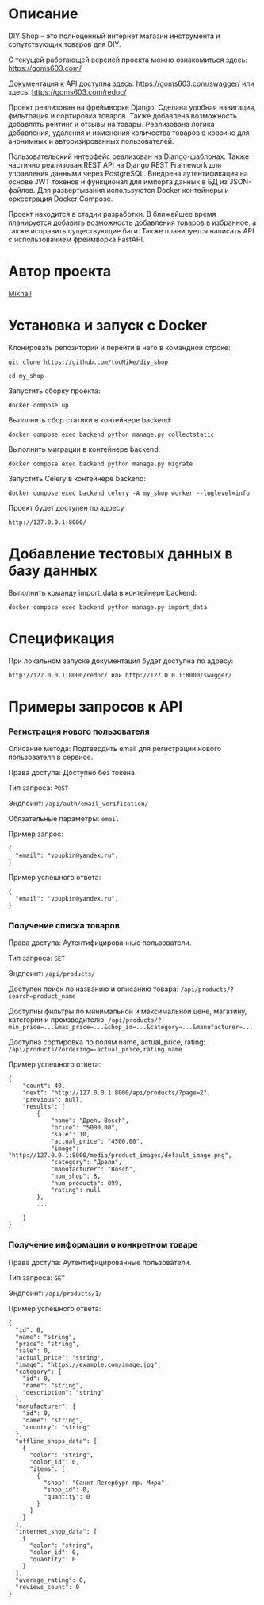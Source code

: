 # Описание

DIY Shop – это полноценный интернет магазин инструмента и сопутствующих товаров для DIY. 

С текущей работающей версией проекта можно ознакомиться здесь: https://goms603.com/

Документация к API доступна здесь: https://goms603.com/swagger/ или здесь: https://goms603.com/redoc/

Проект реализован на фреймворке Django. Сделана удобная навигация, фильтрация и сортировка товаров. Также добавлена возможность добавлять рейтинг и  отзывы на товары. Реализована логика добавления, удаления и изменения количества товаров в корзине для анонимных и авторизированных пользователей.

Пользовательский интерфейс реализован на Django-шаблонах. Также частично реализован REST API на Django REST Framework для управления данными через PostgreSQL. Внедрена аутентификация на основе JWT токенов и функционал для импорта данных в БД из JSON-файлов. Для развертывания используются Docker контейнеры и оркестрация Docker Compose. 

Проект находится в стадии разработки. В ближайшее время планируется добавить возможность добавления товаров в избранное, а также исправить существующие баги. Также планируется написать API c использованием фреймворка FastAPI.

# Автор проекта

[Mikhail](https://github.com/tooMike)

# Установка и запуск с Docker

Клонировать репозиторий и перейти в него в командной строке:

```
git clone https://github.com/tooMike/diy_shop
```

```
cd my_shop
```

Запустить сборку проекта:

```
docker compose up
```

Выполнить сбор статики в контейнере backend:

```
docker compose exec backend python manage.py collectstatic
```

Выполнить миграции в контейнере backend:

```
docker compose exec backend python manage.py migrate
```

Запустить Celery в контейнере backend:

```
docker compose exec backend celery -A my_shop worker --loglevel=info
```

Проект будет доступен по адресу

```
http://127.0.0.1:8000/
```

# Добавление тестовых данных в базу данных

Выполнить команду import_data в контейнере backend:

```
docker compose exec backend python manage.py import_data
```

# Спецификация

При локальном запуске документация будет доступна по адресу:

```
http://127.0.0.1:8000/redoc/ или http://127.0.0.1:8000/swagger/
```

# Примеры запросов к API

### Регистрация нового пользователя

Описание метода: Подтвердить email для регистрации нового пользователя в сервисе.

Права доступа: Доступно без токена.

Тип запроса: `POST`

Эндпоинт: `/api/auth/email_verification/`

Обязательные параметры: `email`

Пример запрос:

```
{
  "email": "vpupkin@yandex.ru",
}
```

Пример успешного ответа:

```
{
  "email": "vpupkin@yandex.ru",
}
```

### Получение списка товаров

Права доступа: Аутентифицированные пользователи.

Тип запроса: `GET`

Эндпоинт: `/api/products/`

Доступен поиск по названию и описанию товара: `/api/products/?search=product_name`

Доступны фильтры по минимальной и максимальной цене, магазину, категории и производителю: `/api/products/?min_price=...&max_price=...&shop_id=...&category=...&manufacturer=...`

Доступна сортировка по полям name, actual_price, rating: `/api/products/?ordering=-actual_price,rating,name`


Пример успешного ответа:

```
{
    "count": 40,
    "next": "http://127.0.0.1:8000/api/products/?page=2",
    "previous": null,
    "results": [
        {
            "name": "Дрель Bosch",
            "price": "5000.00",
            "sale": 10,
            "actual_price": "4500.00",
            "image": "http://127.0.0.1:8000/media/product_images/default_image.png",
            "category": "Дрели",
            "manufacturer": "Bosch",
            "num_shop": 8,
            "num_products": 899,
            "rating": null
        },
        ...

    ]
}
```

### Получение информации о конкретном товаре

Права доступа: Аутентифицированные пользователи.

Тип запроса: `GET`

Эндпоинт: `/api/products/1/`

Пример успешного ответа:

```
{
  "id": 0,
  "name": "string",
  "price": "string",
  "sale": 0,
  "actual_price": "string",
  "image": "https://example.com/image.jpg",
  "category": {
    "id": 0,
    "name": "string",
    "description": "string"
  },
  "manufacturer": {
    "id": 0,
    "name": "string",
    "country": "string"
  },
  "offline_shops_data": [
    {
      "color": "string",
      "color_id": 0,
      "items": [
        {
          "shop": "Санкт-Петербург пр. Мира",
          "shop_id": 0,
          "quantity": 0
        }
      ]
    }
  ],
  "internet_shop_data": [
    {
      "color": "string",
      "color_id": 0,
      "quantity": 0
    }
  ],
  "average_rating": 0,
  "reviews_count": 0
}
```

